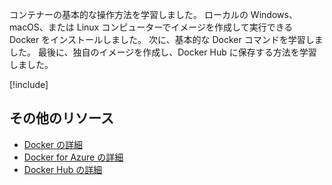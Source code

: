 コンテナーの基本的な操作方法を学習しました。 ローカルの Windows、macOS、または Linux コンピューターでイメージを作成して実行できる Docker をインストールしました。 次に、基本的な Docker コマンドを学習しました。 最後に、独自のイメージを作成し、Docker Hub に保存する方法を学習しました。

<!-- Cleanup sandbox -->
[!include[](../../../includes/azure-sandbox-cleanup.md)]

## <a name="additional-resources"></a>その他のリソース

- [Docker の詳細](https://www.docker.com/)
- [Docker for Azure の詳細](https://docs.docker.com/docker-for-azure/)
- [Docker Hub の詳細](https://hub.docker.com/)